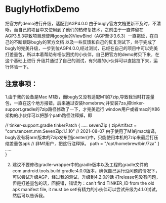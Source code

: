 # BuglyHotfixDemo
把官方的demo进行升级，适配到AGP4.0.0
由于bugly官方文档更新不及时，不清晰，而自己的项目中又使用到了他们的热修复技术，之前由于一直停留在AGP3.5.3导致项目想使用google的ViewBind（AGP至少3.6.3）一直拖延，在自己的不断跟踪bugly的官方文档
以及一些反馈和自己的反复测试下，终于完成了bugly的完美升级，一步到位AGP4.0.0,经过测试，已经在自己的项目中可以完美打差量包，所以本着帮助有相似困扰的小伙伴，自己把官方的demo拷贝下来，在这个基础上进行
升级并通过了自己的测试，有兴趣的小伙伴可以直接拉下来，运行体验一下。

## 注意事项：
1.由于我的设备是Mac M1款，而bugly又没有适配M1的7zip,导致我当时打差量包，一直在这个地方报错，后来通过安装homebrew,并安装7za,把tinker-support.gradle的7zip路径修改了一下，才完美运行
window用户或者mac的X86架构的小伙伴可以把那个path路径注释掉，即

// tinker-support.gradle
tinkerPatch {
.....
sevenZip {
        zipArtifact = "com.tencent.mm:SevenZip:1.1.10"
        // 2021-08-07 由于使用了M1的mac编译，bugly没有将arm版本的7zip发布到jcenter()中，只能使用本机的7zip来最后打压缩差量包apk
        // 非M1用户，把这行注释掉。
        path = "/opt/homebrew/bin/7za"
    }
 .....   
    }
    
    
2. 建议不要修改gradle-wrapper中的gradle版本以及工程的gradle文件的com.android.tools.build:gradle:4.0.0版本，确保自己运行没问题的情况下，可以尝试升级AGP，经过我的测试，升级到4.2.0的话
 打release包没有问题，但是打差量包的话，回报错，错误为：can't find TINKER_ID from the old apk manifest file, it must be set!有精力的小伙伴可以尝试升级为4.1.0试试，然后可以告诉我。
